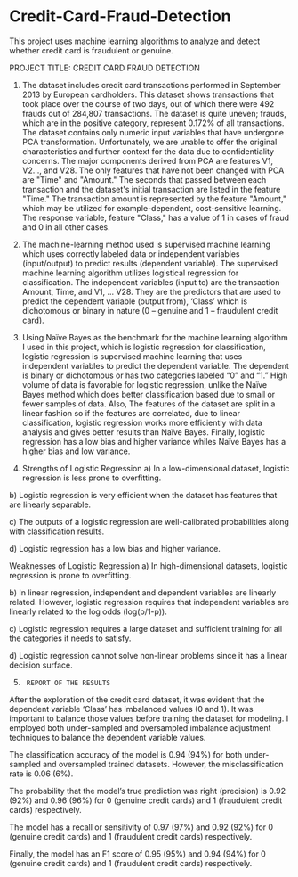 # Credit-Card-Fraud-Detection
This project uses machine learning algorithms  to analyze and detect whether credit card is fraudulent or genuine. 

PROJECT TITLE: CREDIT CARD FRAUD DETECTION

1.	The dataset includes credit card transactions performed in September 2013 by European cardholders. This dataset shows transactions that took place over the course of two days, out of which there were 492 frauds out of 284,807 transactions. The dataset is quite uneven; frauds, which are in the positive category, represent 0.172% of all transactions.
The dataset contains only numeric input variables that have undergone PCA transformation. Unfortunately, we are unable to offer the original characteristics and further context for the data due to confidentiality concerns. The major components derived from PCA are features V1, V2..., and V28. The only features that have not been changed with PCA are "Time" and "Amount." The seconds that passed between each transaction and the dataset's initial transaction are listed in the feature "Time." The transaction amount is represented by the feature "Amount," which may be utilized for example-dependent, cost-sensitive learning. The response variable, feature "Class," has a value of 1 in cases of fraud and 0 in all other cases.

2.	The machine-learning method used is supervised machine learning which uses correctly labeled data or independent variables (input/output) to predict results (dependent variable). The supervised machine learning algorithm utilizes logistical regression for classification. The independent variables (input to) are the transaction Amount, Time, and V1, ... V28. They are the predictors that are used to predict the dependent variable (output from), ‘Class’ which is dichotomous or binary in nature (0 – genuine and 1 – fraudulent credit card).

3.	Using Naïve Bayes as the benchmark for the machine learning algorithm I used in this project, which is logistic regression for classification, logistic regression is supervised machine learning that uses independent variables to predict the dependent variable. The dependent is binary or dichotomous or has two categories labeled “0” and “1.” High volume of data is favorable for logistic regression, unlike the Naïve Bayes method which does better classification based due to small or fewer samples of data. Also, The features of the dataset are split in a linear fashion so if the features are correlated, due to linear classification, logistic regression works more efficiently with data analysis and gives better results than Naïve Bayes. Finally, logistic regression has a low bias and higher variance whiles Naïve Bayes has a higher bias and low variance.

4.	Strengths of Logistic Regression
a)	In a low-dimensional dataset, logistic regression is less prone to overfitting.

b)	Logistic regression is very efficient when the dataset has features that are linearly separable.

c)	The outputs of a logistic regression are well-calibrated probabilities along with classification results.

d)	Logistic regression has a low bias and higher variance.

   Weaknesses of Logistic Regression
a)	In high-dimensional datasets, logistic regression is prone to overfitting.

b)	In linear regression, independent and dependent variables are linearly related. However, logistic regression requires that independent variables are linearly related to the log odds (log(p/1-p)).

c)	Logistic regression requires a large dataset and sufficient training for all the categories it needs to satisfy.

d)	Logistic regression cannot solve non-linear problems since it has a linear decision surface.

5.		REPORT OF THE RESULTS
After the exploration of the credit card dataset, it was evident that the dependent variable ‘Class’ has imbalanced values (0 and 1). It was important to balance those values before training the dataset for modeling. I employed both under-sampled and oversampled imbalance adjustment techniques to balance the dependent variable values.

The classification accuracy of the model is 0.94 (94%) for both under-sampled and oversampled trained datasets. However, the misclassification rate is 0.06 (6%). 

The probability that the model’s true prediction was right (precision) is 0.92 (92%) and 0.96 (96%) for 0 (genuine credit cards) and 1 (fraudulent credit cards) respectively.

The model has a recall or sensitivity of 0.97 (97%) and 0.92 (92%) for 0 (genuine credit cards) and 1 (fraudulent credit cards) respectively.

Finally, the model has an F1 score of 0.95 (95%) and 0.94 (94%) for 0 (genuine credit cards) and 1 (fraudulent credit cards) respectively.
